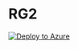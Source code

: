 # RG2

[![Deploy to Azure](https://aka.ms/deploytoazurebutton)](https://portal.azure.com/#create/Microsoft.Template/uri/https%3A%2F%2Fraw.githubusercontent.com%2Fmanuelrb98%2FRG2%2Fmaster%2Fazuredeploy.json)
